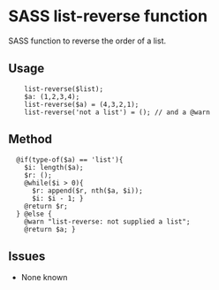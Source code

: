 # SASS list-reverse function
SASS function to reverse the order of a list.
## Usage
```
    list-reverse($list);
    $a: (1,2,3,4);
    list-reverse($a) = (4,3,2,1);
    list-reverse('not a list') = (); // and a @warn
```
## Method
```
  @if(type-of($a) == 'list'){
    $i: length($a);
    $r: ();
    @while($i > 0){
      $r: append($r, nth($a, $i));
      $i: $i - 1; }
    @return $r;
  } @else { 
    @warn "list-reverse: not supplied a list"; 
    @return $a; }
```
## Issues
* None known
